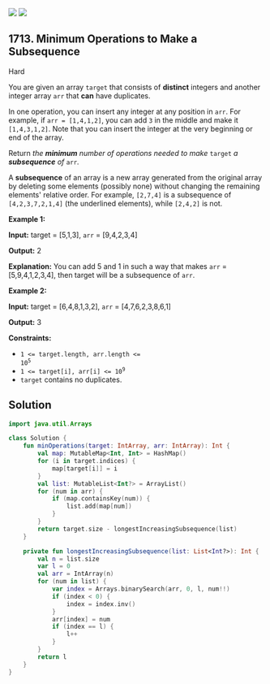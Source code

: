 [![](https://img.shields.io/github/stars/javadev/LeetCode-in-Kotlin?label=Stars&style=flat-square)](https://github.com/javadev/LeetCode-in-Kotlin)
[![](https://img.shields.io/github/forks/javadev/LeetCode-in-Kotlin?label=Fork%20me%20on%20GitHub%20&style=flat-square)](https://github.com/javadev/LeetCode-in-Kotlin/fork)

## 1713\. Minimum Operations to Make a Subsequence

Hard

You are given an array `target` that consists of **distinct** integers and another integer array `arr` that **can** have duplicates.

In one operation, you can insert any integer at any position in `arr`. For example, if `arr = [1,4,1,2]`, you can add `3` in the middle and make it `[1,4,3,1,2]`. Note that you can insert the integer at the very beginning or end of the array.

Return _the **minimum** number of operations needed to make_ `target` _a **subsequence** of_ `arr`_._

A **subsequence** of an array is a new array generated from the original array by deleting some elements (possibly none) without changing the remaining elements' relative order. For example, `[2,7,4]` is a subsequence of `[4,2,3,7,2,1,4]` (the underlined elements), while `[2,4,2]` is not.

**Example 1:**

**Input:** target = [5,1,3], `arr` = [9,4,2,3,4]

**Output:** 2

**Explanation:** You can add 5 and 1 in such a way that makes `arr` = [5,9,4,1,2,3,4], then target will be a subsequence of `arr`.

**Example 2:**

**Input:** target = [6,4,8,1,3,2], `arr` = [4,7,6,2,3,8,6,1]

**Output:** 3

**Constraints:**

*   <code>1 <= target.length, arr.length <= 10<sup>5</sup></code>
*   <code>1 <= target[i], arr[i] <= 10<sup>9</sup></code>
*   `target` contains no duplicates.

## Solution

```kotlin
import java.util.Arrays

class Solution {
    fun minOperations(target: IntArray, arr: IntArray): Int {
        val map: MutableMap<Int, Int> = HashMap()
        for (i in target.indices) {
            map[target[i]] = i
        }
        val list: MutableList<Int?> = ArrayList()
        for (num in arr) {
            if (map.containsKey(num)) {
                list.add(map[num])
            }
        }
        return target.size - longestIncreasingSubsequence(list)
    }

    private fun longestIncreasingSubsequence(list: List<Int?>): Int {
        val n = list.size
        var l = 0
        val arr = IntArray(n)
        for (num in list) {
            var index = Arrays.binarySearch(arr, 0, l, num!!)
            if (index < 0) {
                index = index.inv()
            }
            arr[index] = num
            if (index == l) {
                l++
            }
        }
        return l
    }
}
```